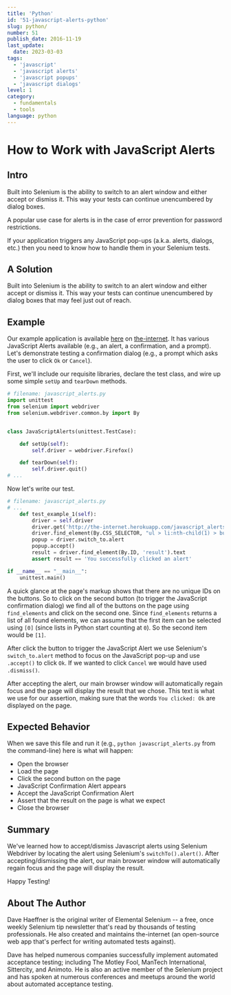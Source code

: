 ```yaml
---
title: 'Python'
id: '51-javascript-alerts-python'
slug: python/
number: 51
publish_date: 2016-11-19
last_update:
  date: 2023-03-03
tags:
  - 'javascript'
  - 'javascript alerts'
  - 'javascript popups'
  - 'javascript dialogs'
level: 1
category:
  - fundamentals
  - tools
language: python
---
```


# How to Work with JavaScript Alerts

## Intro

Built into Selenium is the ability to switch to an alert window and either accept or dismiss it. This way your tests can continue unencumbered by dialog boxes.

A popular use case for alerts is in the case of error prevention for password restrictions.

If your application triggers any JavaScript pop-ups (a.k.a. alerts, dialogs, etc.) then you need to know how to handle them in your Selenium tests.

## A Solution

Built into Selenium is the ability to switch to an alert window and either accept or dismiss it. This way your tests can continue unencumbered by dialog boxes that may feel just out of reach.

## Example

Our example application is available [here](http://the-internet.herokuapp.com/javascript_alerts) on [the-internet](http://github.com/tourdedave/the-internet). It has various JavaScript Alerts available (e.g., an alert, a confirmation, and a prompt). Let's demonstrate testing a confirmation dialog (e.g., a prompt which asks the user to click `Ok` or `Cancel`).

First, we'll include our requisite libraries, declare the test class, and wire up some simple `setUp` and `tearDown` methods.

```python
# filename: javascript_alerts.py
import unittest
from selenium import webdriver
from selenium.webdriver.common.by import By


class JavaScriptAlerts(unittest.TestCase):

    def setUp(self):
        self.driver = webdriver.Firefox()

    def tearDown(self):
        self.driver.quit()
# ...
```

Now let's write our test.

```python
# filename: javascript_alerts.py
# ...
    def test_example_1(self):
        driver = self.driver
        driver.get('http://the-internet.herokuapp.com/javascript_alerts')
        driver.find_element(By.CSS_SELECTOR, "ul > li:nth-child(1) > button").click()
        popup = driver.switch_to.alert
        popup.accept()
        result = driver.find_element(By.ID, 'result').text
        assert result == 'You successfully clicked an alert'

if __name__ == "__main__":
    unittest.main()
```

A quick glance at the page's markup shows that there are no unique IDs on the buttons. So to click on the second button (to trigger the JavaScript confirmation dialog) we find all of the buttons on the page using `find_elements` and click on the second one. Since `find_elements` returns a list of all found elements, we can assume that the first item can be selected using `[0]` (since lists in Python start counting at `0`). So the second item would be `[1]`.

After click the button to trigger the JavaScript Alert we use Selenium's `switch_to.alert` method to focus on the JavaScript pop-up and use `.accept()` to click `Ok`. If we wanted to click `Cancel` we would have used `.dismiss()`.

After accepting the alert, our main browser window will automatically regain focus and the page will display the result that we chose. This text is what we use for our assertion, making sure that the words `You clicked: Ok` are displayed on the page.

## Expected Behavior

When we save this file and run it (e.g., `python javascript_alerts.py` from the command-line) here is what will happen:

+ Open the browser
+ Load the page
+ Click the second button on the page
+ JavaScript Confirmation Alert appears
+ Accept the JavaScript Confirmation Alert
+ Assert that the result on the page is what we expect
+ Close the browser

## Summary

We've learned how to accept/dismiss Javascript alerts using Selenium Webdriver by locating the alert using Selenium's `switchTo().alert()`. After accepting/dismissing the alert, our main browser window will automatically regain focus and the page will display the result.

Happy Testing!

## About The Author

Dave Haeffner is the original writer of Elemental Selenium -- a free, once weekly Selenium tip newsletter that's read by thousands of testing professionals. He also created and maintains the-internet (an open-source web app that's perfect for writing automated tests against).

Dave has helped numerous companies successfully implement automated acceptance testing; including The Motley Fool, ManTech International, Sittercity, and Animoto. He is also an active member of the Selenium project and has spoken at numerous conferences and meetups around the world about automated acceptance testing.

